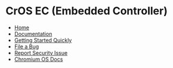 # CrOS EC (Embedded Controller)

[logo]: https://chromium-review.googlesource.com/plugins/chromium-style/static/web/chromium_logo.png
[home]: /README.md

*   [Home][home]
*   [Documentation](/docs/sitemap.md)
*   [Getting Started Quickly](/docs/getting_started_quickly.md)
*   [File a Bug](https://issuetracker.google.com/issues/new?component=960650)
*   [Report Security Issue](https://chromium.googlesource.com/chromiumos/docs/+/HEAD/reporting_bugs.md#security)
*   [Chromium OS Docs](https://chromium.googlesource.com/chromiumos/docs/+/HEAD/README.md)
